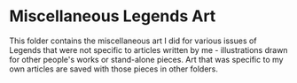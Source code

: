 # Miscellaneous Legends Art

This folder contains the miscellaneous art I did for various issues of Legends that were not specific to articles written by me - illustrations drawn for other people's works or stand-alone pieces. Art that was specific to my own articles are saved with those pieces in other folders.
